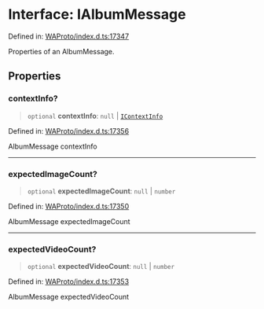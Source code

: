 # Interface: IAlbumMessage

Defined in: [WAProto/index.d.ts:17347](https://github.com/Fokusdotid/Baileys/blob/d7495b24bcd136e35724329fba661cfcc0bc8eed/WAProto/index.d.ts#L17347)

Properties of an AlbumMessage.

## Properties

### contextInfo?

> `optional` **contextInfo**: `null` \| [`IContextInfo`](../../../interfaces/IContextInfo.md)

Defined in: [WAProto/index.d.ts:17356](https://github.com/Fokusdotid/Baileys/blob/d7495b24bcd136e35724329fba661cfcc0bc8eed/WAProto/index.d.ts#L17356)

AlbumMessage contextInfo

***

### expectedImageCount?

> `optional` **expectedImageCount**: `null` \| `number`

Defined in: [WAProto/index.d.ts:17350](https://github.com/Fokusdotid/Baileys/blob/d7495b24bcd136e35724329fba661cfcc0bc8eed/WAProto/index.d.ts#L17350)

AlbumMessage expectedImageCount

***

### expectedVideoCount?

> `optional` **expectedVideoCount**: `null` \| `number`

Defined in: [WAProto/index.d.ts:17353](https://github.com/Fokusdotid/Baileys/blob/d7495b24bcd136e35724329fba661cfcc0bc8eed/WAProto/index.d.ts#L17353)

AlbumMessage expectedVideoCount
